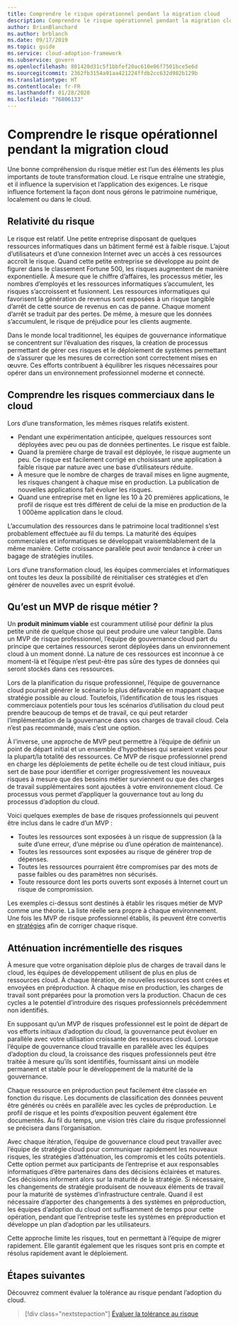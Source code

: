 ```yaml
---
title: Comprendre le risque opérationnel pendant la migration cloud
description: Comprendre le risque opérationnel pendant la migration cloud
author: BrianBlanchard
ms.author: brblanch
ms.date: 09/17/2019
ms.topic: guide
ms.service: cloud-adoption-framework
ms.subservice: govern
ms.openlocfilehash: 801420d31c5f1bbfef20ac610e06f7501bce5e6d
ms.sourcegitcommit: 2362fb3154a91aa421224ffdb2cc632d982b129b
ms.translationtype: HT
ms.contentlocale: fr-FR
ms.lasthandoff: 01/28/2020
ms.locfileid: "76806133"
---
```

<!-- markdownlint-disable MD026 -->

# <a name="understand-business-risk-during-cloud-migration"></a>Comprendre le risque opérationnel pendant la migration cloud

Une bonne compréhension du risque métier est l’un des éléments les plus importants de toute transformation cloud. Le risque entraîne une stratégie, et il influence la supervision et l’application des exigences. Le risque influence fortement la façon dont nous gérons le patrimoine numérique, localement ou dans le cloud.

<!-- markdownlint-enable MD026 -->

## <a name="relativity-of-risk"></a>Relativité du risque

Le risque est relatif. Une petite entreprise disposant de quelques ressources informatiques dans un bâtiment fermé est à faible risque. L’ajout d’utilisateurs et d’une connexion Internet avec un accès à ces ressources accroît le risque. Quand cette petite entreprise se développe au point de figurer dans le classement Fortune 500, les risques augmentent de manière exponentielle. À mesure que le chiffre d’affaires, les processus métier, les nombres d’employés et les ressources informatiques s’accumulent, les risques s’accroissent et fusionnent. Les ressources informatiques qui favorisent la génération de revenus sont exposées à un risque tangible d’arrêt de cette source de revenus en cas de panne. Chaque moment d’arrêt se traduit par des pertes. De même, à mesure que les données s’accumulent, le risque de préjudice pour les clients augmente.

Dans le monde local traditionnel, les équipes de gouvernance informatique se concentrent sur l’évaluation des risques, la création de processus permettant de gérer ces risques et le déploiement de systèmes permettant de s’assurer que les mesures de correction sont correctement mises en œuvre. Ces efforts contribuent à équilibrer les risques nécessaires pour opérer dans un environnement professionnel moderne et connecté.

## <a name="understand-business-risks-in-the-cloud"></a>Comprendre les risques commerciaux dans le cloud

Lors d’une transformation, les mêmes risques relatifs existent.

- Pendant une expérimentation anticipée, quelques ressources sont déployées avec peu ou pas de données pertinentes. Le risque est faible.
- Quand la première charge de travail est déployée, le risque augmente un peu. Ce risque est facilement corrigé en choisissant une application à faible risque par nature avec une base d’utilisateurs réduite.
- À mesure que le nombre de charges de travail mises en ligne augmente, les risques changent à chaque mise en production. La publication de nouvelles applications fait évoluer les risques.
- Quand une entreprise met en ligne les 10 à 20 premières applications, le profil de risque est très différent de celui de la mise en production de la 1 000ème application dans le cloud.

L’accumulation des ressources dans le patrimoine local traditionnel s’est probablement effectuée au fil du temps. La maturité des équipes commerciales et informatiques se développait vraisemblablement de la même manière. Cette croissance parallèle peut avoir tendance à créer un bagage de stratégies inutiles.

Lors d’une transformation cloud, les équipes commerciales et informatiques ont toutes les deux la possibilité de réinitialiser ces stratégies et d’en générer de nouvelles avec un esprit évolué.

<!-- markdownlint-disable MD026 -->

## <a name="what-is-a-business-risk-mvp"></a>Qu’est un MVP de risque métier ?

Un **produit minimum viable** est couramment utilisé pour définir la plus petite unité de quelque chose qui peut produire une valeur tangible. Dans un MVP de risque professionnel, l’équipe de gouvernance cloud part du principe que certaines ressources seront déployées dans un environnement cloud à un moment donné. La nature de ces ressources est inconnue à ce moment-là et l’équipe n’est peut-être pas sûre des types de données qui seront stockés dans ces ressources.

Lors de la planification du risque professionnel, l’équipe de gouvernance cloud pourrait générer le scénario le plus défavorable en mappant chaque stratégie possible au cloud. Toutefois, l’identification de tous les risques commerciaux potentiels pour tous les scénarios d’utilisation du cloud peut prendre beaucoup de temps et de travail, ce qui peut retarder l’implémentation de la gouvernance dans vos charges de travail cloud. Cela n’est pas recommandé, mais c’est une option.

À l’inverse, une approche de MVP peut permettre à l’équipe de définir un point de départ initial et un ensemble d’hypothèses qui seraient vraies pour la plupart/la totalité des ressources. Ce MVP de risque professionnel prend en charge les déploiements de petite échelle ou de test cloud initiaux, puis sert de base pour identifier et corriger progressivement les nouveaux risques à mesure que des besoins métier surviennent ou que des charges de travail supplémentaires sont ajoutées à votre environnement cloud. Ce processus vous permet d’appliquer la gouvernance tout au long du processus d’adoption du cloud.

Voici quelques exemples de base de risques professionnels qui peuvent être inclus dans le cadre d’un MVP :

- Toutes les ressources sont exposées à un risque de suppression (à la suite d’une erreur, d’une méprise ou d’une opération de maintenance).
- Toutes les ressources sont exposées au risque de générer trop de dépenses.
- Toutes les ressources pourraient être compromises par des mots de passe faibles ou des paramètres non sécurisés.
- Toute ressource dont les ports ouverts sont exposés à Internet court un risque de compromission.

Les exemples ci-dessus sont destinés à établir les risques métier de MVP comme une théorie. La liste réelle sera propre à chaque environnement.
Une fois les MVP de risque professionnel établis, ils peuvent être convertis en [stratégies](./index.md) afin de corriger chaque risque.

<!-- markdownlint-enable MD026 -->

## <a name="incremental-risk-mitigation"></a>Atténuation incrémentielle des risques

À mesure que votre organisation déploie plus de charges de travail dans le cloud, les équipes de développement utilisent de plus en plus de ressources cloud. À chaque itération, de nouvelles ressources sont crées et envoyées en préproduction. À chaque mise en production, les charges de travail sont préparées pour la promotion vers la production. Chacun de ces cycles a le potentiel d’introduire des risques professionnels précédemment non identifiés.

En supposant qu’un MVP de risques professionnel est le point de départ de vos efforts initiaux d’adoption du cloud, la gouvernance peut évoluer en parallèle avec votre utilisation croissante des ressources cloud. Lorsque l’équipe de gouvernance cloud travaille en parallèle avec les équipes d’adoption du cloud, la croissance des risques professionnels peut être traitée à mesure qu’ils sont identifiés, fournissant ainsi un modèle permanent et stable pour le développement de la maturité de la gouvernance.

Chaque ressource en préproduction peut facilement être classée en fonction du risque. Les documents de classification des données peuvent être générés ou créés en parallèle avec les cycles de préproduction. Le profil de risque et les points d’exposition peuvent également être documentés. Au fil du temps, une vision très claire du risque professionnel se précisera dans l’organisation.

Avec chaque itération, l’équipe de gouvernance cloud peut travailler avec l’équipe de stratégie cloud pour communiquer rapidement les nouveaux risques, les stratégies d’atténuation, les compromis et les coûts potentiels. Cette option permet aux participants de l’entreprise et aux responsables informatiques d’être partenaires dans des décisions éclairées et matures. Ces décisions informent alors sur la maturité de la stratégie. Si nécessaire, les changements de stratégie produisent de nouveaux éléments de travail pour la maturité de systèmes d’infrastructure centrale. Quand il est nécessaire d’apporter des changements à des systèmes en préproduction, les équipes d’adoption du cloud ont suffisamment de temps pour cette opération, pendant que l’entreprise teste les systèmes en préproduction et développe un plan d’adoption par les utilisateurs.

Cette approche limite les risques, tout en permettant à l’équipe de migrer rapidement. Elle garantit également que les risques sont pris en compte et résolus rapidement avant le déploiement.

## <a name="next-steps"></a>Étapes suivantes

Découvrez comment évaluer la tolérance au risque pendant l’adoption du cloud.

> [!div class="nextstepaction"]
> [Évaluer la tolérance au risque](./risk-tolerance.md)
